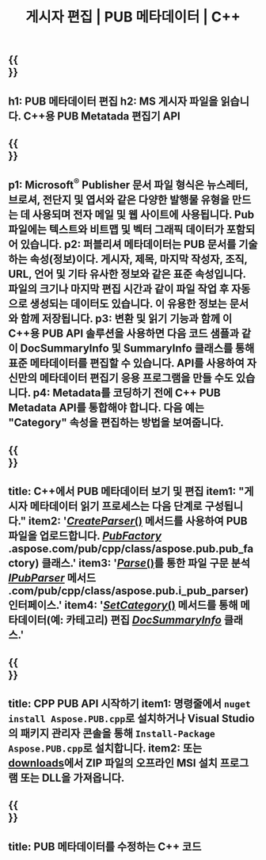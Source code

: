 ﻿---
translation: true
template: /_templates/metadata-cpp.md
title: 게시자 편집 | PUB 메타데이터 | C++
description: PUB C++ API 솔루션을 사용하여 게시자 파일 메타데이터를 읽습니다. 온프레미스 C++ API를 사용하면 SummaryInfo 및 DocSummaryInfo 속성에 액세스할 수 있습니다.
url: /cpp/metadata/pub/
metakeywords: pub 메타데이터 편집, pub 파일 메타데이터, 게시자 메타데이터 편집기, pub 파일 메타데이터 읽기, pub 메타데이터 읽기
family: pub
platformtag: cpp
feature: metadata
aliases: /cpp/메타데이터/
---

{{<section banner>}}
---
h1: PUB 메타데이터 편집
h2: MS 게시자 파일을 읽습니다. C++용 PUB Metatada 편집기 API
---

{{<section overview>}}
---
p1: Microsoft<sup>®</sup> Publisher 문서 파일 형식은 뉴스레터, 브로셔, 전단지 및 엽서와 같은 다양한 발행물 유형을 만드는 데 사용되며 전자 메일 및 웹 사이트에 사용됩니다. Pub 파일에는 텍스트와 비트맵 및 벡터 그래픽 데이터가 포함되어 있습니다.
p2: 퍼블리셔 메타데이터는 PUB 문서를 기술하는 속성(정보)이다. 게시자, 제목, 마지막 작성자, 조직, URL, 언어 및 기타 유사한 정보와 같은 표준 속성입니다. 파일의 크기나 마지막 편집 시간과 같이 파일 작업 후 자동으로 생성되는 데이터도 있습니다. 이 유용한 정보는 문서와 함께 저장됩니다.
p3: 변환 및 읽기 기능과 함께 이 C++용 PUB API 솔루션을 사용하면 다음 코드 샘플과 같이 DocSummaryInfo 및 SummaryInfo 클래스를 통해 표준 메타데이터를 편집할 수 있습니다. API를 사용하여 자신만의 메타데이터 편집기 응용 프로그램을 만들 수도 있습니다.
p4: Metadata를 코딩하기 전에 C++ PUB Metadata API를 통합해야 합니다. 다음 예는 "Category" 속성을 편집하는 방법을 보여줍니다.
---

{{<section feature1>}}
---
title: C++에서 PUB 메타데이터 보기 및 편집
item1: "게시자 메타데이터 읽기 프로세스는 다음 단계로 구성됩니다."
item2: '[*CreateParser*()](https://reference.aspose.com/pub/cpp/class/aspose.pub.pub_factory#a88c04c4c35d45ee8febc7e1554d03c4b) 메서드를 사용하여 PUB 파일을 업로드합니다. [*PubFactory*](https://apireference) .aspose.com/pub/cpp/class/aspose.pub.pub_factory) 클래스.'
item3: '[*Parse*()](https://reference.aspose.com/pub/cpp/class/aspose.pub.i_pub_parser#ae9fc7043f382a5b4a7b694f0fe477915)를 통한 파일 구문 분석 [*IPubParser*](https://apireference.aspose) 메서드 .com/pub/cpp/class/aspose.pub.i_pub_parser) 인터페이스.'
item4: '[*SetCategory*()](https://reference.aspose.com/pub/cpp/class/aspose.pub.doc_summary_info#a2e023fe8e8ecd0bf03bb6c9d561f8fec) 메서드를 통해 메타데이터(예: 카테고리) 편집 [*DocSummaryInfo*](https://reference.aspose.com/pub/cpp/class/aspose.pub.doc_summary_info) 클래스.'
---

{{<section feature2>}}
---
title: CPP PUB API 시작하기
item1: 명령줄에서 ```nuget install Aspose.PUB.cpp```로 설치하거나 Visual Studio의 패키지 관리자 콘솔을 통해 ```Install-Package Aspose.PUB.cpp```로 설치합니다.
item2: 또는 [downloads](https://releases.aspose.com/pub/cpp/)에서 ZIP 파일의 오프라인 MSI 설치 프로그램 또는 DLL을 가져옵니다.
---

{{<section codeexample>}}
---
title: PUB 메타데이터를 수정하는 C++ 코드
---
